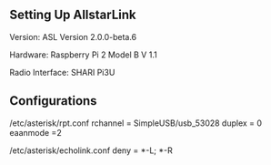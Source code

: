 ## Setting Up AllstarLink 

Version: ASL Version 2.0.0-beta.6

Hardware: Raspberry Pi 2 Model B V 1.1

Radio Interface: SHARI Pi3U

## Configurations

/etc/asterisk/rpt.conf
rchannel = SimpleUSB/usb_53028
duplex = 0
eaanmode =2

/etc/asterisk/echolink.conf
deny = *-L; *-R
